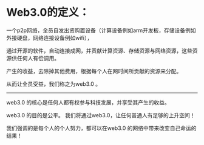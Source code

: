 # Web3.0的定义：

一个p2p网络，全员自发出资购置设备（计算设备例如arm开发板，存储设备例如外接硬盘，网络连接设备例如wifi），

通过开源的软件，自动连接成网，并贡献计算资源、存储资源与网络资源，这些资源供任何人有偿调用。

产生的收益，去除掉其他费用，根据每个人在网时间所贡献的资源来分配。

从而让全员受益，我们称之为web3.0 。

---
web3.0 的核心是任何人都有权参与科技发展，并享受其产生的收益。

web3.0 的目的是公平。 我们将通过web3.0，让任何普通人有足够的上升空间！

我们强调的是每个人的个人努力，都可以在web3.0 的网络中带来改变自己命运的结果！
